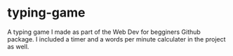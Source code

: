 ﻿# typing-game
A typing game I made as part of the Web Dev for begginers Github package. I included a timer and a words per minute calculater in the project as well.
